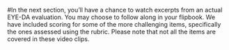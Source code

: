 #In the next section, you’ll have a chance to watch excerpts from an actual EYE-DA evaluation. You may choose to follow along in your flipbook. We have included scoring for some of the more challenging items, specifically the ones assessed using the rubric. Please note that not all the items are covered in these video clips.
